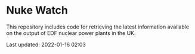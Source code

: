 # Nuke Watch

This repository includes code for retrieving the latest information available on the output of EDF nuclear power plants in the UK.

Last updated: 2022-01-16 02:03